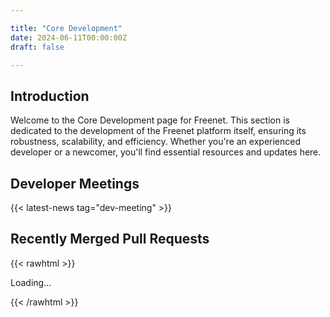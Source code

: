 ```yaml
---

title: "Core Development"  
date: 2024-06-11T00:00:00Z  
draft: false  

---
```


## Introduction

Welcome to the Core Development page for Freenet. This section is dedicated to the development of the Freenet platform itself, ensuring its robustness, scalability, and efficiency. Whether you're an experienced developer or a newcomer, you'll find essential resources and updates here.

## Developer Meetings

{{< latest-news tag="dev-meeting" >}}

## Recently Merged Pull Requests

{{< rawhtml >}}
<div id="merged-pull-requests">
  <p>Loading...</p>
</div>

<script>
  async function fetchMergedPullRequests() {
    const response = await fetch('https://api.github.com/repos/freenet/freenet-core/pulls?state=closed&per_page=5');
    const pullRequests = await response.json();
    const mergedPullRequests = pullRequests.filter(pr => pr.merged_at);

    const container = document.getElementById('merged-pull-requests');
    container.innerHTML = '';

    if (mergedPullRequests.length === 0) {
      container.innerHTML = '<p>No recently merged pull requests found.</p>';
      return;
    }

    const list = document.createElement('ul');
    mergedPullRequests.forEach(pr => {
      const listItem = document.createElement('li');
      listItem.innerHTML = `<a href="${pr.html_url}" target="_blank">${pr.title}</a> by ${pr.user.login}`;
      list.appendChild(listItem);
    });

    container.appendChild(list);
  }

  fetchMergedPullRequests();
</script>
{{< /rawhtml >}}
